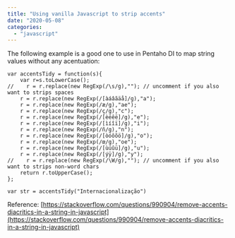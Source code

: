 ```yaml
---
title: "Using vanilla Javascript to strip accents"
date: "2020-05-08"
categories: 
  - "javascript"
---
```


The following example is a good one to use in Pentaho DI to map string values without any acentuation:

```jscript
var accentsTidy = function(s){
    var r=s.toLowerCase();
//    r = r.replace(new RegExp(/\s/g),""); // uncomment if you also want to strips spaces
    r = r.replace(new RegExp(/[àáâãäå]/g),"a");
    r = r.replace(new RegExp(/æ/g),"ae");
    r = r.replace(new RegExp(/ç/g),"c");
    r = r.replace(new RegExp(/[èéêë]/g),"e");
    r = r.replace(new RegExp(/[ìíîï]/g),"i");
    r = r.replace(new RegExp(/ñ/g),"n");                
    r = r.replace(new RegExp(/[òóôõö]/g),"o");
    r = r.replace(new RegExp(/œ/g),"oe");
    r = r.replace(new RegExp(/[ùúûü]/g),"u");
    r = r.replace(new RegExp(/[ýÿ]/g),"y");
//    r = r.replace(new RegExp(/\W/g),""); // uncomment if you also want to strips non-word chars
    return r.toUpperCase();
};

var str = accentsTidy("Internacionalização")
```

Reference: [https://stackoverflow.com/questions/990904/remove-accents-diacritics-in-a-string-in-javascript](https://stackoverflow.com/questions/990904/remove-accents-diacritics-in-a-string-in-javascript)
